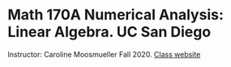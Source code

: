 # Math 170A Numerical Analysis: Linear Algebra. UC San Diego
Instructor: Caroline Moosmueller Fall 2020.
[Class website](http://www.math.ucsd.edu/~cmoosmueller/teaching/Fall2020/math170a/index.html)
